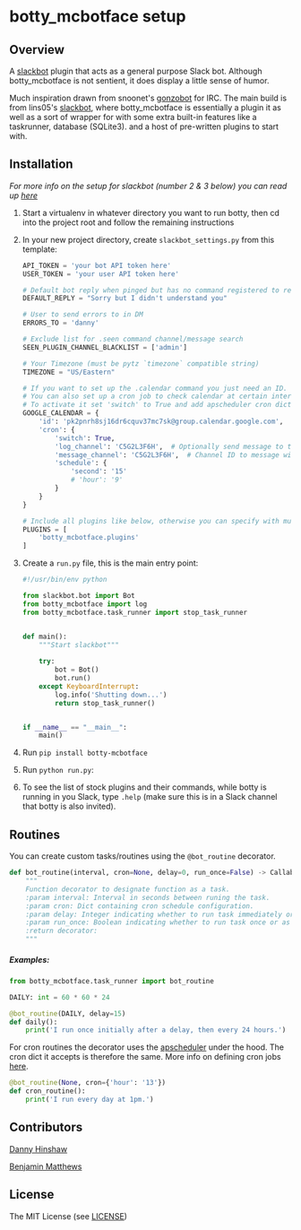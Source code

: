 # botty_mcbotface setup

## Overview

A [slackbot](https://github.com/lins05/slackbot) plugin that acts as a general purpose Slack bot.
Although botty_mcbotface is not sentient, it does display a little sense of humor.

Much inspiration drawn from snoonet's [gonzobot](https://github.com/snoonetIRC/CloudBot) for IRC.
The main build is from lins05's [slackbot](https://github.com/lins05/slackbot), where botty_mcbotface
is essentially a plugin it as well as a sort of wrapper for with some extra
built-in features like a taskrunner, database (SQLite3). and a host of
pre-written plugins to start with.

## Installation
*For more info on the setup for slackbot (number 2 & 3 below) you can read up [here](https://github.com/lins05/slackbot)*

1. Start a virtualenv in whatever directory you want to run botty,
    then cd into the project root and follow the remaining instructions

2. In your new project directory, create `slackbot_settings.py` from this template:
    ```python
    API_TOKEN = 'your bot API token here'
    USER_TOKEN = 'your user API token here'

    # Default bot reply when pinged but has no command registered to respond with
    DEFAULT_REPLY = "Sorry but I didn't understand you"

    # User to send errors to in DM
    ERRORS_TO = 'danny'

    # Exclude list for .seen command channel/message search
    SEEN_PLUGIN_CHANNEL_BLACKLIST = ['admin']

    # Your Timezone (must be pytz `timezone` compatible string)
    TIMEZONE = "US/Eastern"

    # If you want to set up the .calendar command you just need an ID.
    # You can also set up a cron job to check calendar at certain intervals for events and post.
    # To activate it set 'switch' to True and add apscheduler cron dict to 'schedule'.
    GOOGLE_CALENDAR = {
        'id': 'pk2pnrh8sj16dr6cquv37mc7sk@group.calendar.google.com',
        'cron': {
            'switch': True,
            'log_channel': 'C5G2L3F6H',  # Optionally send message to this channel when no events found
            'message_channel': 'C5G2L3F6H',  # Channel ID to message with event
            'schedule': {
                'second': '15'
                # 'hour': '9'
            }
        }
    }

    # Include all plugins like below, otherwise you can specify with multiple list items
    PLUGINS = [
        'botty_mcbotface.plugins'
    ]
    ```

3. Create a `run.py` file, this is the main entry point:
    ```python
    #!/usr/bin/env python
    
    from slackbot.bot import Bot
    from botty_mcbotface import log
    from botty_mcbotface.task_runner import stop_task_runner


    def main():
        """Start slackbot"""
        
        try:
            bot = Bot()
            bot.run()
        except KeyboardInterrupt:
            log.info('Shutting down...')
            return stop_task_runner()


    if __name__ == "__main__":
        main()
    ```

4. Run `pip install botty-mcbotface`

5. Run `python run.py`:

6. To see the list of stock plugins and their commands, while botty is 
running in you Slack, type `.help` (make sure this is in a Slack channel 
that botty is also invited).

## Routines

You can create custom tasks/routines using the `@bot_routine` decorator.

```python
def bot_routine(interval, cron=None, delay=0, run_once=False) -> Callable:
    """
    Function decorator to designate function as a task.
    :param interval: Interval in seconds between runing the task.
    :param cron: Dict containing cron schedule configuration.
    :param delay: Integer indicating whether to run task immediately or offset by interval.
    :param run_once: Boolean indicating whether to run task once or as a routine.
    :return decorator:
    """
```

##### Examples:

```python
from botty_mcbotface.task_runner import bot_routine

DAILY: int = 60 * 60 * 24

@bot_routine(DAILY, delay=15)
def daily():
    print('I run once initially after a delay, then every 24 hours.')
```

For cron routines the decorator uses the [apscheduler](https://pypi.org/project/APScheduler/) under the hood. 
The cron dict it accepts is therefore the same. More info on defining cron jobs [here](https://apscheduler.readthedocs.io/en/v2.1.2/cronschedule.html).

```python
@bot_routine(None, cron={'hour': '13'})
def cron_routine():
    print('I run every day at 1pm.')
```

## Contributors

[Danny Hinshaw](https://github.com/DannyHinshaw)

[Benjamin Matthews](https://github.com/bmatt468)

## License

The MIT License (see [LICENSE](LICENSE))
